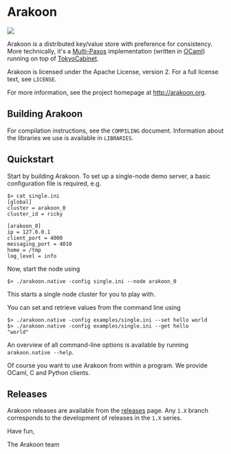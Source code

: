 Arakoon
=======
![](https://travis-ci.org/Incubaid/arakoon.svg?branch=1.8)

Arakoon is a distributed key/value store with preference for consistency. More technically, it's a [Multi-Paxos](http://en.wikipedia.org/wiki/Paxos_%28computer_science%29#Multi-Paxos) implementation (written in [OCaml](http://ocaml.org/)) running on top of [TokyoCabinet](http://fallabs.com/tokyocabinet/).

Arakoon is licensed under the Apache License, version 2. For a full license text, see `LICENSE`.

For more information, see the project homepage at http://arakoon.org.

Building Arakoon
----------------
For compilation instructions, see the `COMPILING` document.
Information about the libraries we use is available in `LIBRARIES`.

Quickstart
----------
Start by building Arakoon. To set up a single-node demo server, a basic configuration file is required, e.g.

```
$> cat single.ini
[global]
cluster = arakoon_0
cluster_id = ricky

[arakoon_0]
ip = 127.0.0.1
client_port = 4000
messaging_port = 4010
home = /tmp
log_level = info
```

Now, start the node using

```
$> ./arakoon.native -config single.ini --node arakoon_0
```

This starts a single node cluster for you to play with.

You can set and retrieve values from the command line using

```
$> ./arakoon.native -config examples/single.ini --set hello world
$> ./arakoon.native -config examples/single.ini --get hello
"world"
```

An overview of all command-line options is available by running `arakoon.native --help`.

Of course you want to use Arakoon from within a program. We provide OCaml, C and Python clients.

Releases
--------
Arakoon releases are available from the [releases](https://github.com/Incubaid/arakoon/releases) page. Any `1.X` branch corresponds to the development of releases in the `1.X` series.

Have fun,

The Arakoon team
